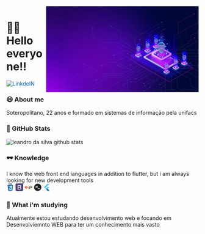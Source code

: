 <img src="/image.jpg" min-width="400px" max-width="400px" width="400px" align="right"> 

# 👋🏽 Hello everyone!!
<p align="left">
 <a target="_blank" href="https://www.linkedin.com/in/leandro-da-silva-1834801ba/" style="color:#0a66c2;">
   <img align="left" alt="LinkdeIN"  src="https://img.shields.io/badge/-Linkedin-0e76a8?style=flat-square&logo=Linkedin&logoColor=white" />
 </a>
</p>

<br>

### 😄 About me 
Soteropolitano, 22 anos e formado em sistemas de informação pela unifacs 

### 📖 GitHub Stats
<img src="https://github-readme-stats.vercel.app/api?username=leandromsilva" alt="leandro da silva github stats">

### 🕶 Knowledge
I know the web front end languages in addition to flutter, 
but i am always looking for new development tools
<br>
<code><img height="20" src="https://raw.githubusercontent.com/github/explore/80688e429a7d4ef2fca1e82350fe8e3517d3494d/topics/css/css.png"></code>
<code><img height="20" src="https://raw.githubusercontent.com/github/explore/80688e429a7d4ef2fca1e82350fe8e3517d3494d/topics/bootstrap/bootstrap.png"></code>
<code><img height="20" src="https://raw.githubusercontent.com/github/explore/80688e429a7d4ef2fca1e82350fe8e3517d3494d/topics/git/git.png"></code>
<code><img height="20" src="https://raw.githubusercontent.com/github/explore/80688e429a7d4ef2fca1e82350fe8e3517d3494d/topics/terminal/terminal.png"></code>
<code><img height="20" src="https://raw.githubusercontent.com/github/explore/80688e429a7d4ef2fca1e82350fe8e3517d3494d/topics/flutter/flutter.png"></code>


### 🌱 What i'm studying
Atualmente estou estudando desenvolvimento web e focando em Desenvolviemnto WEB para ter um conhecimento mais vasto 
